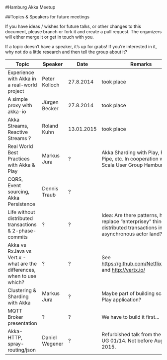 #Hamburg Akka Meetup


##Topics & Speakers for future meetings


If you have ideas / wishes for future talks, or other changes to this document, please branch or fork it and create a pull request. The organizers will either merge it or get in touch with you.


If a topic doesn’t have a speaker, it’s up for grabs! If you’re interested in it, why not do a little research and then tell the group about it? 


Topic | Speaker | Date | Remarks
------|---------|------|--------
Experience with Akka in a real-world project| Peter Kolloch | 27.8.2014 | took place
A simple proxy with akka-io | Jürgen Becker  | 27.8.2014 | took place
Akka Streams, Reactive Streams ? | Roland Kuhn | 13.01.2015 | took place
Real World Best Practices with Akka & Play | Markus Jura | ? | Akka Sharding with Play, Play Big Pipe, etc. In cooperation with Scala User Group Hamburg.
CQRS, Event sourcing, Akka Persistence | Dennis Traub | ? |
Life without distributed transactions & 2-phase-commits | ? | ? | Idea: Are there patterns, how to replace “enterprisey” things like distributed transactions in asynchronous actor land?
Akka vs RxJava vs Vert.x - what are the differences, when to use which? | ? | ? | See https://github.com/Netflix/RxJava and http://vertx.io/
Clustering & Sharding with Akka | Markus Jura | ? | Maybe part of building scalable Play application?
MQTT Broker presentation | ? | ? | We have to build it first…
Akka-HTTP, spray-routing/json | Daniel Wegener | ? | Refurbished talk from the Scala UG 01/14. Not before August 2015.

